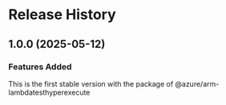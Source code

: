 # Release History
    
## 1.0.0 (2025-05-12)

### Features Added

This is the first stable version with the package of @azure/arm-lambdatesthyperexecute
